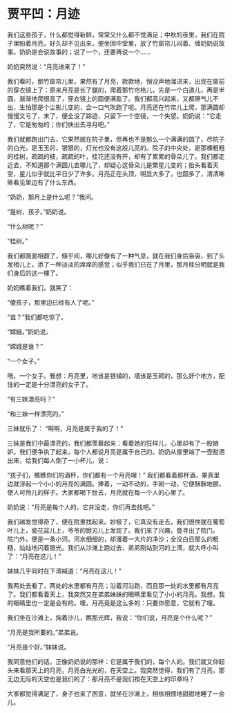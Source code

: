 # 贾平凹：月迹

<link href="../../../css/style.css" rel="stylesheet" type="text/css" />

<div class="p">


我们这些孩子，什么都觉得新鲜，常常又什么都不觉满足；中秋的夜里，我们在院子里盼着月亮，好久却不见出来，便坐回中堂里，放了竹窗帘儿闷着、缠奶奶说故事。奶奶是会说故事的；说了一个，还要再说一个……

奶奶突然说：“月亮进来了！”

我们看时，那竹窗帘儿里，果然有了月亮，款款地，悄没声地溜进来，出现在窗前的穿衣镜上了：原来月亮是长了腿的，爬着那竹帘格儿，先是一个白道儿，再是半圆，渐渐地爬很高了，穿衣镜上的圆便满盈了。我们都高兴起来，又都屏气儿不出，生怕那是个尘影儿变的，会一口气吹跑了呢。月亮还在竹帘儿上爬，那满圆却慢慢又亏了，末了，便全没了踪迹，只留下一个空镜，一个失望。奶奶说：“它走了，它是匆匆的；你们快出去寻月吧。”

我们就都跑出门去，它果然就在院子里，但再也不是那么一个满满的圆了，尽院子的白光，是玉玉的，银银的，灯光也没有这般儿亮的。院子的中央处，是那棵粗粗的桂树，疏疏的枝，疏疏的叶，桂花还没有开，却有了累累的骨朵儿了。我们都走近去，不知道那个满圆儿去哪儿了，却疑心这骨朵儿是繁星儿变的；抬头看着天空，星儿似乎就比平日少了许多。月亮正在头顶，明显大多了，也圆多了，清清晰晰看见里边有了什么东西。

“奶奶，那月上是什么呢？”我问。

“是树，孩子。”奶奶说。

“什么树呢？”

“桂树。”

我们都面面相觑了，倏乎间，哪儿好像有了一种气息，就在我们身后袅袅，到了头发梢儿上，添了一种淡淡的痒痒的感觉；似乎我们已在了月里，那月桂分明就是我们身后的这一棵了。

奶奶瞧着我们，就笑了：

“傻孩子，那里边已经有人了呢。”

“谁？”我们都吃惊了。

“嫦娥。”奶奶说。

“嫦娥是谁？”

“一个女子。”

哦，一个女子。我想：月亮里，地该是银铺的，墙该是玉砌的，那么好个地方，配住的一定是十分漂亮的女子了。

“有三妹漂亮吗？”

“和三妹一样漂亮的。”

三妹就乐了： “啊啊，月亮是属于我的了！”

三妹是我们中最漂亮的，我们都羡慕起来：看着她的狂样儿，心里却有了一股嫉妒。我们便争执了起来，每个人都说月亮是属于自己的。奶奶从屋里端了一壶甜酒出来，给我们每人倒了一小杯儿，说：

“孩子们，瞧瞧你们的酒杯，你们都有一个月亮哩！”
我们都看着那杯酒，果真里边就浮起一个小小的月亮的满圆。捧着，一动不动的，手刚一动，它便酥酥地颤，使人可怜儿的样子。大家都喝下肚去，月亮就在每一个人的心里了。

奶奶说：“月亮是每个人的，它并没走，你们再去找吧。”

我们越发觉得奇了，便在院里找起来。妙极了，它真没有走去，我们很快就在葡萄叶儿上，瓷花盆儿上，爷爷的锨刃儿上发现了。我们来了兴趣，竟寻出了院门。
院门外，便是一条小河。河水细细的，却漫着一大片的净沙；全没白日那么的粗糙，灿灿地闪着银光。我们从沙滩上跑过去，弟弟刚站到河的上湾，就大呼小叫了：“月亮在这儿！”

妹妹几乎同时在下湾喊道：“月亮在这儿！”

我两处去看了，两处的水里都有月亮；沿着河沿跑，而且那一处的水里都有月亮了。我们都看着天上，我突然又在弟弟妹妹的眼睛里看见了小小的月亮。我想，我的眼睛里也一定是会有的。噢，月亮竟是这么多的：只要你愿意，它就有了哩。

我们坐在沙滩上，掬着沙儿，瞧那光辉，我说：“你们说，月亮是个什么呢？”

“月亮是我所要的。”弟弟说。

“月亮是个好。”妹妹说。

我同意他们的话。正像奶奶说的那样：它是属于我们的，每个人的。我们就又仰起头来看那天上的月亮，月亮白光光的，在天空上。我突然觉得，我们有了月亮，那无边无际的天空也是我们的了：那月亮不是我们按在天空上的印章吗？

大家都觉得满足了，身子也来了困意，就坐在沙滩上，相依相偎地甜甜地睡了一会儿。
